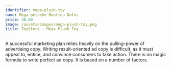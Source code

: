 ```yaml
---
identifier: mega-plush-toy
name: Mega peluche Bouftou Dofus
price: 38.00
image: /assets/images/mega-plush-toy.png
title: ToyStore - Mega Plush Toy
---
```

A successful marketing plan relies heavily on the pulling-power of advertising copy. Writing result-oriented ad copy is difficult, as it must appeal to, entice, and convince consumers to take action. There is no magic formula to write perfect ad copy. It is based on a number of factors.

